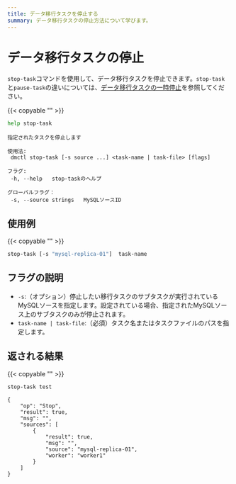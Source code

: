 ```yaml
---
title: データ移行タスクを停止する
summary: データ移行タスクの停止方法について学びます。
---
```


# データ移行タスクの停止

`stop-task`コマンドを使用して、データ移行タスクを停止できます。`stop-task`と`pause-task`の違いについては、[データ移行タスクの一時停止](/dm/dm-pause-task.md)を参照してください。

{{< copyable "" >}}

```bash
help stop-task
```

```
指定されたタスクを停止します

使用法:
 dmctl stop-task [-s source ...] <task-name | task-file> [flags]

フラグ:
 -h, --help   stop-taskのヘルプ

グローバルフラグ：
 -s, --source strings   MySQLソースID
```

## 使用例

{{< copyable "" >}}

```bash
stop-task [-s "mysql-replica-01"]  task-name
```

## フラグの説明

- `-s`:（オプション）停止したい移行タスクのサブタスクが実行されているMySQLソースを指定します。設定されている場合、指定されたMySQLソース上のサブタスクのみが停止されます。
- `task-name | task-file`:（必須）タスク名またはタスクファイルのパスを指定します。

## 返される結果

{{< copyable "" >}}

```bash
stop-task test
```

```
{
    "op": "Stop",
    "result": true,
    "msg": "",
    "sources": [
        {
            "result": true,
            "msg": "",
            "source": "mysql-replica-01",
            "worker": "worker1"
        }
    ]
}
```